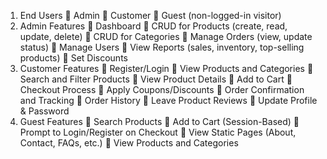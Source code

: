 1.	End Users
	Admin
	Customer
	Guest (non-logged-in visitor)
2.	Admin Features
	Dashboard
	CRUD for Products (create, read, update, delete)
	CRUD for Categories
	Manage Orders (view, update status)
	Manage Users
	View Reports (sales, inventory, top-selling products)
	Set Discounts
3.	Customer Features
	Register/Login
	View Products and Categories
	Search and Filter Products
	View Product Details
	Add to Cart
	Checkout Process
	Apply Coupons/Discounts
	Order Confirmation and Tracking
	Order History
	Leave Product Reviews
	Update Profile & Password
4.	Guest Features
	Search Products
	Add to Cart (Session-Based)
	Prompt to Login/Register on Checkout
	View Static Pages (About, Contact, FAQs, etc.)
	View Products and Categories

